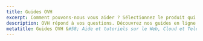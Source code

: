 ```yaml
---
title: Guides OVH
excerpt: Comment pouvons-nous vous aider ? Sélectionnez le produit qui vous intéresse parmi les univers Web, Cloud et Telecom et retrouvez tous les guides dédiés rédigés pour vous par OVH.
description: OVH répond à vos questions. Découvrez nos guides en ligne qui vous aideront dans le paramétrage de vos services OVH.
metatitle: Guides OVH &#58; Aide et tutoriels sur le Web, Cloud et Telecom
---
```

